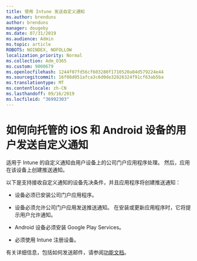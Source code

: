 ```yaml
---
title: 使用 Intune 发送自定义通知
ms.author: brenduns
author: brenduns
manager: dougeby
ms.date: 07/31/2019
ms.audience: Admin
ms.topic: article
ROBOTS: NOINDEX, NOFOLLOW
localization_priority: Normal
ms.collection: Adm_O365
ms.custom: 9000679
ms.openlocfilehash: 1244f07fd56cf603280f1710520a04d579224e44
ms.sourcegitcommit: 16f08d051afca3c6d0de32826324f91cf63ab5ba
ms.translationtype: MT
ms.contentlocale: zh-CN
ms.lasthandoff: 09/16/2019
ms.locfileid: "36992303"
---
```

# <a name="how-to-send-custom-notifications-to-the-users-of-managed-ios-and-android-devices"></a>如何向托管的 iOS 和 Android 设备的用户发送自定义通知

适用于 Intune 的自定义通知由用户设备上的公司门户应用程序处理。 然后，应用在该设备上创建推送通知。

以下是支持接收自定义通知的设备先决条件，并且应用程序将创建推送通知：

- 设备必须已安装公司门户应用程序。  

- 设备必须允许公司门户应用发送推送通知。 在安装或更新应用程序时，它将提示用户允许通知。

- Android 设备必须安装 Google Play Services。

- 必须使用 Intune 注册设备。

有关详细信息，包括如何发送邮件，请参阅[功能文档](https://docs.microsoft.com/intune/custom-notifications)。
